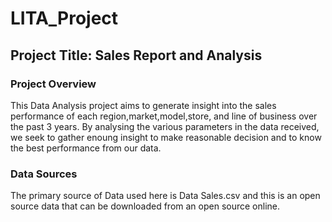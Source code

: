 # LITA_Project

## Project Title: Sales Report and Analysis

### Project Overview
This Data Analysis project aims to generate insight into the sales performance of each region,market,model,store, and line of business over the past 3 years. By analysing the various parameters in the data received, we seek to gather enoung insight to make reasonable decision and to know the best performance from our data.

### Data Sources
The primary source of Data used here is Data Sales.csv and this is an open source data that can be downloaded from an open source online.
